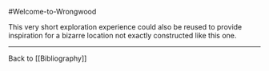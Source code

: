 #Welcome-to-Wrongwood

This very short exploration experience could also be reused to provide inspiration for a bizarre location not exactly constructed like this one.

---
Back to [[Bibliography]]
